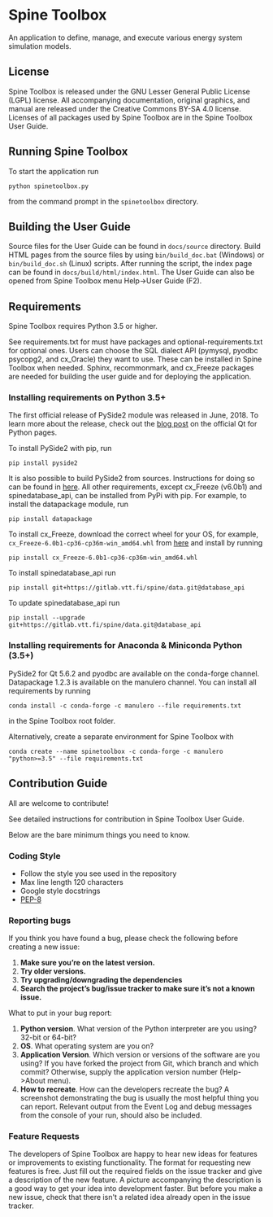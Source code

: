 # Spine Toolbox

An application to define, manage, and execute various energy system simulation models.

## License

Spine Toolbox is released under the GNU Lesser General Public License (LGPL) license. All accompanying
documentation, original graphics, and manual are released under the Creative Commons BY-SA 4.0 license.
Licenses of all packages used by Spine Toolbox are in the Spine Toolbox User Guide.

## Running Spine Toolbox

To start the application run

    python spinetoolbox.py

from the command prompt in the `spinetoolbox` directory.

## Building the User Guide
Source files for the User Guide can be found in ``docs/source`` directory. Build HTML pages from the source files 
by using ``bin/build_doc.bat`` (Windows) or ``bin/build_doc.sh`` (Linux) scripts. After running the script, the 
index page can be found in ``docs/build/html/index.html``. The User Guide can also be opened from Spine Toolbox 
menu Help->User Guide (F2).

## Requirements

Spine Toolbox requires Python 3.5 or higher.

See requirements.txt for must have packages and optional-requirements.txt for optional ones. Users can 
choose the SQL dialect API (pymysql, pyodbc psycopg2, and cx_Oracle) they want to use. These can 
be installed in Spine Toolbox when needed. Sphinx, recommonmark, and cx_Freeze packages 
are needed for building the user guide and for deploying the application.

### Installing requirements on Python 3.5+

The first official release of PySide2 module was released in June, 2018. To learn more about 
the release, check out the [blog post](http://blog.qt.io/blog/2018/06/13/qt-python-5-11-released/)
on the official Qt for Python pages.

To install PySide2 with pip, run

    pip install pyside2

It is also possible to build PySide2 from sources. Instructions for doing so can be found in
[here](https://wiki.qt.io/Qt_for_Python/GettingStarted). All other requirements,
except cx_Freeze (v6.0b1) and spinedatabase_api, can be installed from PyPi with pip.
For example, to install the datapackage module, run

    pip install datapackage

To install cx_Freeze, download the correct wheel for your OS, for example,
`cx_Freeze-6.0b1-cp36-cp36m-win_amd64.whl` from
[here](https://pypi.org/project/cx_Freeze/6.0b1/#files) and install by running

    pip install cx_Freeze-6.0b1-cp36-cp36m-win_amd64.whl

To install spinedatabase_api run

    pip install git+https://gitlab.vtt.fi/spine/data.git@database_api

To update spinedatabase_api run

    pip install --upgrade git+https://gitlab.vtt.fi/spine/data.git@database_api


### Installing requirements for Anaconda & Miniconda Python (3.5+)

PySide2 for Qt 5.6.2 and pyodbc are available on the conda-forge
channel. Datapackage 1.2.3 is available on the manulero channel.
You can install all requirements by running

    conda install -c conda-forge -c manulero --file requirements.txt

in the Spine Toolbox root folder.

Alternatively, create a separate environment for Spine Toolbox with

	conda create --name spinetoolbox -c conda-forge -c manulero "python>=3.5" --file requirements.txt

## Contribution Guide

All are welcome to contribute!

See detailed instructions for contribution in Spine Toolbox User Guide.

Below are the bare minimum things you need to know.

### Coding Style
- Follow the style you see used in the repository
- Max line length 120 characters
- Google style docstrings
- [PEP-8](https://www.python.org/dev/peps/pep-0008/)

### Reporting bugs
If you think you have found a bug, please check the following before creating a new issue:
1. **Make sure you’re on the latest version.** 
2. **Try older versions.**
3. **Try upgrading/downgrading the dependencies**
4. **Search the project’s bug/issue tracker to make sure it’s not a known issue.**

What to put in your bug report:
1. **Python version**. What version of the Python interpreter are you using? 32-bit or 64-bit?
2. **OS**. What operating system are you on?
3. **Application Version**. Which version or versions of the software are you using? If you have forked the project from Git,
   which branch and which commit? Otherwise, supply the application version number (Help->About menu).
4. **How to recreate**. How can the developers recreate the bug? A screenshot demonstrating the bug is usually the most 
   helpful thing you can report. Relevant output from the Event Log and debug messages from the console 
   of your run, should also be included.

### Feature Requests
The developers of Spine Toolbox are happy to hear new ideas for features or improvements to existing functionality.
The format for requesting new features is free. Just fill out the required fields on the issue tracker and give a
description of the new feature. A picture accompanying the description is a good way to get your idea into development
faster. But before you make a new issue, check that there isn't a related idea already open in the issue tracker.
